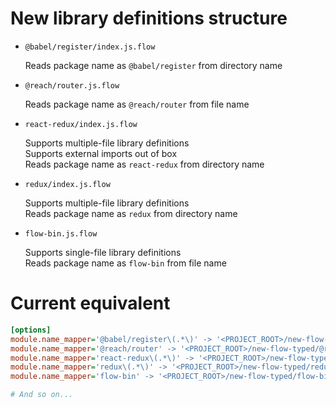 # New library definitions structure

- `@babel/register/index.js.flow`

  Reads package name as `@babel/register` from directory name

- `@reach/router.js.flow`

  Reads package name as `@reach/router` from file name

- `react-redux/index.js.flow`

  Supports multiple-file library definitions  
  Supports external imports out of box  
  Reads package name as `react-redux` from directory name

- `redux/index.js.flow`

  Supports multiple-file library definitions  
  Reads package name as `redux` from directory name

- `flow-bin.js.flow`

  Supports single-file library definitions  
  Reads package name as `flow-bin` from file name

# Current equivalent

```ini
[options]
module.name_mapper='@babel/register\(.*\)' -> '<PROJECT_ROOT>/new-flow-typed/@babel/register\1'
module.name_mapper='@reach/router' -> '<PROJECT_ROOT>/new-flow-typed/@reach/router.js.flow'
module.name_mapper='react-redux\(.*\)' -> '<PROJECT_ROOT>/new-flow-typed/react-redux\1'
module.name_mapper='redux\(.*\)' -> '<PROJECT_ROOT>/new-flow-typed/redux\1'
module.name_mapper='flow-bin' -> '<PROJECT_ROOT>/new-flow-typed/flow-bin.js.flow\1'

# And so on...
```